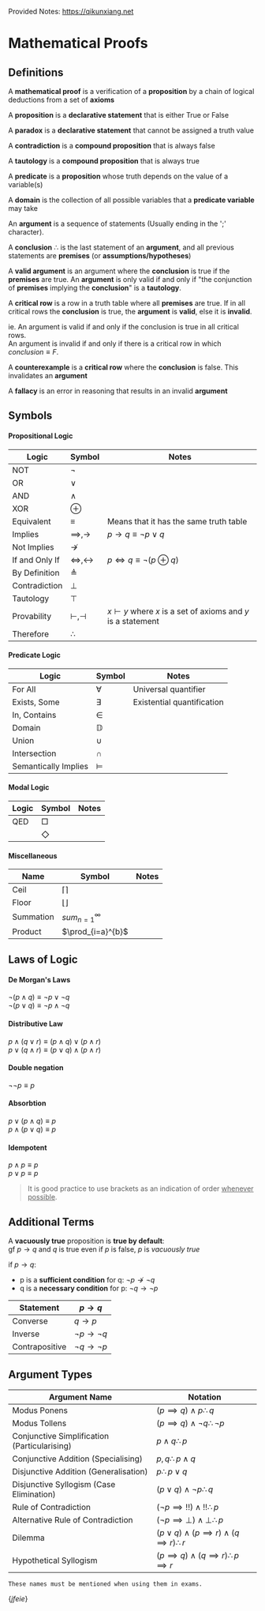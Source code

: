 Provided Notes: https://qikunxiang.net


# Mathematical Proofs
## Definitions
A **mathematical proof** is a verification of a **proposition** by a chain of logical deductions from a set of **axioms**

A **proposition** is a **declarative statement** that is either True or False

A **paradox** is a **declarative statement** that cannot be assigned a truth value

A **contradiction** is a **compound proposition** that is always false

A **tautology** is a **compound proposition** that is always true

A **predicate** is a **proposition** whose truth depends on the value of a variable(s)

A **domain** is the collection of all possible variables that a **predicate variable** may take

An **argument** is a sequence of statements (Usually ending in the ';' character).

A **conclusion** $\therefore$ is the last statement of an **argument**, and all previous statements are **premises** (or **assumptions/hypotheses**)

A **valid argument** is an argument where the **conclusion** is true if the **premises** are true. An **argument** is only valid if and only if "the conjunction of **premises** implying the **conclusion**" is a **tautology**.

A **critical row** is a row in a truth table where all **premises** are true. If in all critical rows the **conclusion** is true, the **argument** is **valid**, else it is **invalid**.

ie. An argument is valid if and only if the conclusion is true in all critical rows.  
An argument is invalid if and only if there is a critical row in which $conclusion \equiv F$.  

A **counterexample** is a **critical row** where the **conclusion** is false. This invalidates an **argument**

A **fallacy** is an error in reasoning that results in an invalid **argument**

## Symbols
#### Propositional Logic	

|Logic | Symbol| Notes|
|-|-|-|
|NOT| $\lnot$|
|OR| $\lor$|
|AND|$\land$|
|XOR|$\oplus$|
|Equivalent|$\equiv$|Means that it has the same truth table|
|Implies|$\implies, \rightarrow$| $p\rightarrow q\equiv \lnot p \lor q$
|Not Implies|$\nrightarrow$
|If and Only If|$\iff,\leftrightarrow$| $p\iff q\equiv \lnot(p\oplus q)$
|By Definition|$\triangleq$|
|Contradiction|$\bot$|
|Tautology|$\top$|
|Provability|$\vdash, \dashv$| $x\vdash y$ where *x* is a set of axioms and *y* is a statement
|Therefore|$\therefore$

#### Predicate Logic	
|Logic|Symbol|Notes|
|-|-|-|
|For All|$\forall$| Universal quantifier
|Exists, Some|$\exists$| Existential quantification
|In, Contains|$\in$|
|Domain|$\mathbb{D}$
|Union|$\cup$
|Intersection|$\cap$
|Semantically Implies|$\models$

#### Modal Logic	
|Logic|Symbol|Notes|
|-|-|-|
|QED|$\Box$
||$\Diamond$

#### Miscellaneous
|Name|Symbol|Notes|
|-|-|-|
|Ceil|$\lceil\rceil$
|Floor|$\lfloor\rfloor$
|Summation|$sum_{n=1}^{\infty}$
|Product|$\prod_{i=a}^{b}$

## Laws of Logic
#### De Morgan's Laws
$\lnot(p\land q)\equiv\lnot p\lor\lnot q$  
$\lnot(p\lor q)\equiv\lnot p\land\lnot q$  

#### Distributive Law
$p\land(q\lor r)\equiv(p\land q)\lor(p\land r)$  
$p\lor(q\land r)\equiv(p\lor q)\land(p\land r)$  

#### Double negation
$\lnot\lnot p\equiv p$

#### Absorbtion
$p\lor(p\land q)\equiv p$  
$p\land(p\lor q)\equiv p$

#### Idempotent
$p\land p\equiv p$  
$p\lor p\equiv p$  

> It is good practice to use brackets as an indication of order <ins>whenever possible</ins>.

## Additional Terms
A **vacuously true** proposition is **true by default**:  
gf $p \rightarrow q$ and *q* is true even if *p* is false, *p* is *vacuously true*

if $p\rightarrow q$:  
* p is a **sufficient condition** for q: $\lnot p \nrightarrow\lnot q$
* q is a **necessary condition** for p: $\lnot q \rightarrow\lnot p$

|Statement| $p\rightarrow q$|
|-|-|
|Converse|$q\rightarrow p$|
|Inverse|$\lnot p\rightarrow\lnot q$|
|Contrapositive|$\lnot q\rightarrow\lnot p$|

## Argument Types
|Argument Name|Notation|
|-|-|
|Modus Ponens|$(p\implies q)\land p\therefore q$
|Modus Tollens|$(p\implies q)\land\lnot q\therefore \lnot p$
|Conjunctive Simplification (Particularising)|$p\land q\therefore p$
|Conjunctive Addition (Specialising)|$p, q\therefore p\land q$
|Disjunctive Addition (Generalisation)|$p\therefore p\lor q$
|Disjunctive Syllogism (Case Elimination)| $(p\lor q)\land\lnot p\therefore q$
|Rule of Contradiction|$(\lnot p\implies!!)\land!!\therefore p$
|Alternative Rule of Contradiction|$(\lnot p\implies\bot)\land\bot\therefore p$
|Dilemma|$(p\lor q)\land(p\implies r)\land(q\implies r)\therefore r$
|Hypothetical Syllogism|$(p\implies q)\land (q\implies r)\therefore p\implies r$

    These names must be mentioned when using them in exams.


$\{jfeie\}$
